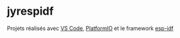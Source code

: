 # jyrespidf
Projets réalisés avec [VS Code](https://code.visualstudio.com/), [PlatformIO](https://platformio.org/) et le framework [esp-idf](https://docs.espressif.com/projects/esp-idf/en/latest/esp32/)
